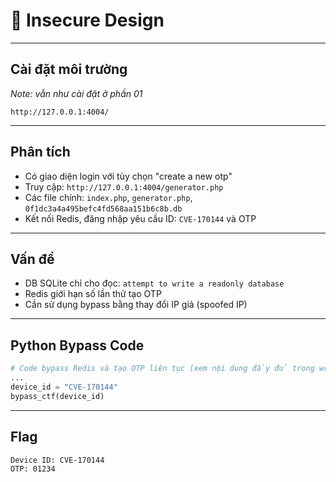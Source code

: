 
# 🧱 Insecure Design

---

## Cài đặt môi trường

*Note: vẫn như cài đặt ở phần 01*

```
http://127.0.0.1:4004/
```

---

## Phân tích

- Có giao diện login với tùy chọn "create a new otp"
- Truy cập: `http://127.0.0.1:4004/generator.php`
- Các file chính: `index.php`, `generator.php`, `0f1dc3a4a495befc4fd568aa151b6c8b.db`
- Kết nối Redis, đăng nhập yêu cầu ID: `CVE-170144` và OTP

---

## Vấn đề

- DB SQLite chỉ cho đọc: `attempt to write a readonly database`
- Redis giới hạn số lần thử tạo OTP
- Cần sử dụng bypass bằng thay đổi IP giả (spoofed IP)

---

## Python Bypass Code

```python
# Code bypass Redis và tạo OTP liên tục (xem nội dung đầy đủ trong writeup gốc)
...
device_id = "CVE-170144"
bypass_ctf(device_id)
```

---

## Flag

```
Device ID: CVE-170144
OTP: 01234
```
